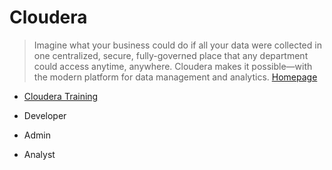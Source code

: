 # Cloudera

> Imagine what your business could do if all your data were collected in one centralized, secure, fully-governed place that any department could access anytime, anywhere. Cloudera makes it possible—with the modern platform for data management and analytics. [Homepage](http://www.cloudera.com)

- [Cloudera Training](http://www.cloudera.com/training/courses.html)

- Developer
- Admin
- Analyst

